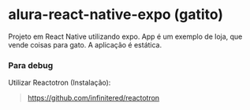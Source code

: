 # alura-react-native-expo (gatito)
Projeto em React Native utilizando expo.
App é um exemplo de loja, que vende coisas para gato. A aplicação é estática.

### Para debug
Utilizar Reactotron (Instalação):
  > https://github.com/infinitered/reactotron
